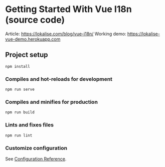 # Getting Started With Vue I18n (source code)

Article: https://lokalise.com/blog/vue-i18n/
Working demo: https://lokalise-vue-demo.herokuapp.com

## Project setup
```
npm install
```

### Compiles and hot-reloads for development
```
npm run serve
```

### Compiles and minifies for production
```
npm run build
```

### Lints and fixes files
```
npm run lint
```

### Customize configuration
See [Configuration Reference](https://cli.vuejs.org/config/).
